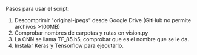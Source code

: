 Pasos para usar el script:
1. Descomprimir "original-jpegs" desde Google Drive (GitHub no permite archivos >100MB)
2. Comprobar nombres de carpetas y rutas en vision.py
3. La CNN se llama TF_85.h5, comprobar que es el nombre que se le da.
4. Instalar Keras y Tensorflow para ejecutarlo.

